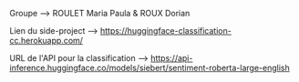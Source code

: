 
Groupe --> ROULET Maria Paula & ROUX Dorian

Lien du side-project --> https://huggingface-classification-cc.herokuapp.com/

URL de l'API pour la classification --> https://api-inference.huggingface.co/models/siebert/sentiment-roberta-large-english




